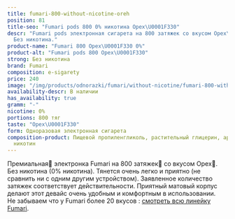 ```yaml
---
title: fumari-800-without-nicotine-oreh
position: 81
title-seo: "Fumari pods 800 0% никотина Орех\U0001F330"
descr: "Fumari pods электронная сигарета на 800 затяжек со вкусом Орех\U0001F330.
  Без никотина."
product-name: "Fumari 800 Орех\U0001F330 0%"
product-alt: "Fumari pods 800 Орех\U0001F330"
strong: Без никотина
brand: Fumari
composition: e-sigarety
price: 240
image: "/img/products/odnorazki/fumari/without-nicotine/fumari-800-without-nicotine-oreh.png"
availability-descr: В наличии
has_availability: true
gramm: "-"
nicotine: 0%
portions: 800 тяг
taste: "Орех\U0001F330"
form: Одноразовая электронная сигарета
composition-product: Пищевой пропиленгликоль, растительный глицерин, ароматизатор,
  никотин
---
```


Премиальная🥇 электронка Fumari на 800 затяжек💨 со вкусом Орех🌰. Без никотина (0% никотина). Тянется очень легко и приятно (не сравнить ни с одним другим устройством). Заявленное количество затяжек соответствует действительности. Приятный матовый корпус делают этот девайс очень удобным и комфортным в использовании.<br>
Не забываем что у Fumari более 20 вкусов : [смотреть всю линейку Fumari](/fumari).
